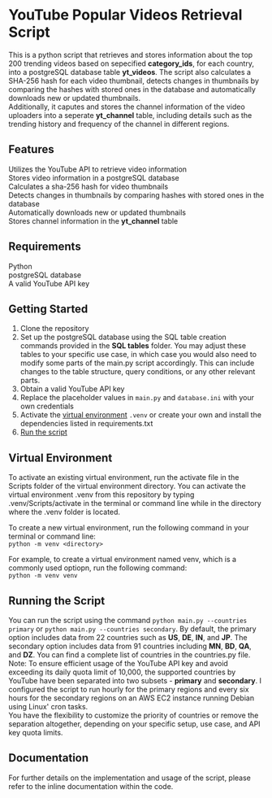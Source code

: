 # YouTube Popular Videos Retrieval Script
This is a python script that retrieves and stores information about the top 200 trending videos based on sepecified **category_ids**, for each country, into a postgreSQL database table **yt_videos**. The script also calculates a SHA-256 hash for each video thumbnail, detects changes in thumbnails by comparing the hashes with stored ones in the database and automatically downloads new or updated thumbnails. <br> Additionally, it caputes and stores the channel information of the video uploaders into a seperate **yt_channel** table, including details such as the trending history and frequency of the channel in different regions.  

## Features
Utilizes the YouTube API to retrieve video information <br>
Stores video information in a postgreSQL database <br>
Calculates a sha-256 hash for video thumbnails <br>
Detects changes in thumbnails by comparing hashes with stored ones in the database<br>
Automatically downloads new or updated thumbnails<br>
Stores channel information in the **yt_channel** table

## Requirements
Python<br>
postgreSQL database<br>
A valid YouTube API key

## Getting Started
1. Clone the repository <br>
2. Set up the postgreSQL database using the SQL table creation commands provided in the **SQL tables** folder. You may adjust these tables to your specific use case, in which case you would also need to modify some parts of the main.py script accordingly. This can include changes to the table structure, query conditions, or any other relevant parts.<br>
3. Obtain a valid YouTube API key<br>
4. Replace the placeholder values in `main.py` and `database.ini` with your own credentials<br>
5. Activate the [virtual environment](#virtual-environment) `.venv` or create your own and install the dependencies listed in requirements.txt
6. [Run the script](#running-the-script)

## Virtual Environment 
To activate an existing virtual environment, run the activate file in the Scripts folder of the virtual environment directory. You can activate the virtual environment .venv from this repository by typing .venv/Scripts/activate in the terminal or command line while in the directory where the .venv folder is located.

To create a new virtual environment, run the following command in your terminal or command line: <br>
`python -m venv <directory>`

For example, to create a virtual environment named venv, which is a commonly used optiopn, run the following command: <br>
`python -m venv venv`

## Running the Script
You can run the script using the command `python main.py --countries primary` or `python main.py --countries secondary`. By default, the primary option includes data from 22 countries such as **US**, **DE**, **IN**, and **JP**. The secondary option includes data from 91 countries including **MN**, **BD**, **QA**, and **DZ**. You can find a complete list of countries in the countries.py file.
<br>
Note: To ensure efficient usage of the YouTube API key and avoid exceeding its daily quota limit of 10,000, the supported countries by YouTube have been separated into two subsets - **primary** and **secondary**. I configured the script to run hourly for the primary regions and every six hours for the secondary regions on an AWS EC2 instance running Debian using Linux' cron tasks. 
<br> You have the flexibility to customize the priority of countries or remove the separation altogether, depending on your specific setup, use case, and API key quota limits.


## Documentation
For further details on the implementation and usage of the script, please refer to the inline documentation within the code.